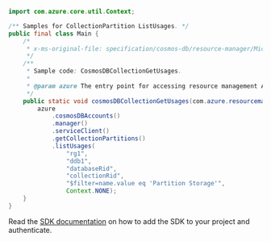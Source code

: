 ```java
import com.azure.core.util.Context;

/** Samples for CollectionPartition ListUsages. */
public final class Main {
    /*
     * x-ms-original-file: specification/cosmos-db/resource-manager/Microsoft.DocumentDB/stable/2021-10-15/examples/CosmosDBCollectionPartitionGetUsages.json
     */
    /**
     * Sample code: CosmosDBCollectionGetUsages.
     *
     * @param azure The entry point for accessing resource management APIs in Azure.
     */
    public static void cosmosDBCollectionGetUsages(com.azure.resourcemanager.AzureResourceManager azure) {
        azure
            .cosmosDBAccounts()
            .manager()
            .serviceClient()
            .getCollectionPartitions()
            .listUsages(
                "rg1",
                "ddb1",
                "databaseRid",
                "collectionRid",
                "$filter=name.value eq 'Partition Storage'",
                Context.NONE);
    }
}
```

Read the [SDK documentation](https://github.com/Azure/azure-sdk-for-java/blob/azure-resourcemanager_2.15.0/sdk/resourcemanager/azure-resourcemanager/README.md) on how to add the SDK to your project and authenticate.
